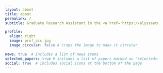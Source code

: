 ```yaml
---
layout: about
title: about
permalink: /
subtitle: Graduate Research Assistant in the <a href='https://alyssaatwood.weebly.com'>Tropical Paleoclimate Dynamics Group</a> at <a href='https://eoas.fsu.edu'>Florida State University</a>.

profile:
  align: right
  image: prof_pic.jpg
  image_circular: false # crops the image to make it circular
  
news: true  # includes a list of news items
selected_papers: true # includes a list of papers marked as "selected={true}"
social: true  # includes social icons at the bottom of the page
---
```

